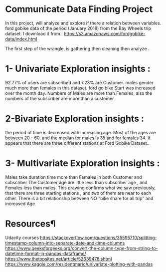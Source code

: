 # Communicate Data Finding Project


In this project, will analyze and explore if there a relation between variables. ford gobike data of the period  (January 2018) from the Bay Wheels trip dataset.
I download it from :  https://s3.amazonaws.com/fordgobike-data/index.html


The first step of the wrangle, is gathering then cleaning then analyze . 

 # 1- Univariate Exploration insights :

92.77% of users are subscribed and 7.23% are Customer.
males gender much more than females in this dataset.
ford go bike Start was increased over the month day.
Numbers of Males are more than Females, also the numbers of the subscriber are more than a customer

 # 2-Bivariate Exploration insights :

the period of time is decreased with increasing age.
Most of the ages are between 20 - 60, and the median for males is 35 and for females 34.
It appears that there are three different stations at Ford Gobike Dataset..

 # 3- Multivariate Exploration insights :

Males take duration time more than Females in both Customer and subscriber
The Customer age are little less than subscriber age , and Females less than males.
This drawing confirms what we saw previously, that there are three starting stations , and two of them are near to each other.
There is a bit relationship between NO "bike share for all trip" and increased Age



# Resources¶

Udacity courses
https://stackoverflow.com/questions/35595710/splitting-timestamp-column-into-separate-date-and-time-columns
https://www.geeksforgeeks.org/convert-the-column-type-from-string-to-datetime-format-in-pandas-dataframe/
https://www.thetopsites.net/article/52639478.shtml
https://www.kaggle.com/residentmario/univariate-plotting-with-pandas
